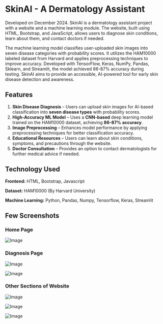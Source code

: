 # SkinAI - A Dermatology Assistant

Developed on December 2024. SkinAI is a dermatology assistant project with a website and a machine learning module. The website, built using HTML, Bootstrap, and JavaScript, allows users to diagnose skin conditions, learn about them, and contact doctors if needed.

The machine learning model classifies user-uploaded skin images into seven disease categories with probability scores. It utilizes the HAM10000 labeled dataset from Harvard and applies preprocessing techniques to improve accuracy. Developed with TensorFlow, Keras, NumPy, Pandas, Sklearn, and Streamlit, the model achieved 86-87% accuracy during testing. SkinAI aims to provide an accessible, AI-powered tool for early skin disease detection and awareness.

## Features

1. **Skin Disease Diagnosis** – Users can upload skin images for AI-based classification into **seven disease types** with probability scores.
2. **High-Accuracy ML Model** – Uses a **CNN-based** deep learning model trained on the HAM10000 dataset, achieving **86-87% accuracy**.
3. **Image Preprocessing** – Enhances model performance by applying preprocessing techniques for better classification accuracy.
4. **Educational Resources** – Users can learn about skin conditions, symptoms, and precautions through the website.
5. **Doctor Consultation** – Provides an option to contact dermatologists for further medical advice if needed.

## Technology Used

**Frontend:** HTML, Bootstrap, Javascript

**Dataset:** HAM10000 (By Harvard University)

**Machine Learning:** Python, Pandas, Numpy, Tensorflow, Keras, Streamlit

## Few Screenshots

### Home Page
![Image](https://github.com/user-attachments/assets/9a5f31f1-7700-4f27-b4bf-2945c6e2dc19)

### Diagnosis Page
![Image](https://github.com/user-attachments/assets/9e1230ef-5e31-4595-bef4-18afe7c0e7dd)

![Image](https://github.com/user-attachments/assets/24eef6bd-4bad-43b7-b250-065dfeb15c28)

### Other Sections of Website
![Image](https://github.com/user-attachments/assets/5dc3d0e7-ffee-4d77-9858-ac8df448db6f)

![Image](https://github.com/user-attachments/assets/56cf77f4-b98b-49b9-9071-de2bc5cd864c)

![Image](https://github.com/user-attachments/assets/8c2e9ca3-5d55-4bf6-ada2-335a0b4873f3)
